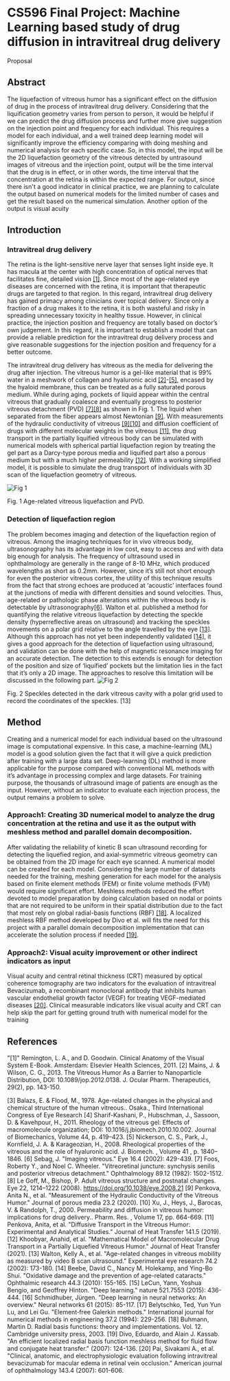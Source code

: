 # CS596 Final Project: Machine Learning based study of drug diffusion in intravitreal drug delivery
Proposal
## Abstract
The liquefaction of vitreous humor has a significant effect on the diffusion of drug in the process of intravitreal drug delivery. Considering that the liquification geometry varies from person to person, it would be helpful if we can predict the drug diffusion process and further more give suggestion on the injection point and frequency for each individual. This requires a model for each individual, and a well trained deep learning model will significantly improve the efficiency comparing with doing meshing and numerical analysis for each specific case. So, in this model, the input will be the 2D liquefaction geometry of the vitreous detected by untrasound images of vitreous and the injection point, output will be the time interval that the drug is in effect, or in other words, the time interval that the concentration at the retina is within the expected range. For output, since there isn't a good indicator in clinical practice, we are planning to calculate the output based on numerical models for the limited number of cases and get the result based on the numerical simulation. Another option of the output is visual acuity 

## Introduction
### Intravitreal drug delivery
The retina is the light-sensitive nerve layer that senses light inside eye. It has macula at the center with high concentration of optical nerves that facilitates fine, detailed vision [[1]](#1). Since most of the age-related eye diseases are concerned with the retina, it is important that therapeutic drugs are targeted to that region. In this regard, intravitreal drug delivery has gained primacy among clinicians over topical delivery. Since only a fraction of a drug makes it to the retina, it is both wasteful and risky in spreading unnecessary toxicity in healthy tissue. However, in clinical practice, the injection position and frequency are totally based on doctor’s own judgement. In this regard, it is important to establish a model that can provide a reliable prediction for the intravitreal drug delivery process and give reasonable suggestions for the injection position and frequency for a better outcome.

The intravitreal drug delivery has vitreous as the media for delivering the drug after injection. The vitreous humor is a gel-like material that is 99% water in a meshwork of collagen and hyaluronic acid [[2]](#2)-[[5]](#5), encased by the hyaloid membrane, thus can be treated as a fully saturated porous medium. While during aging, pockets of liquid appear within the central vitreous that gradually coalesce and eventually progress to posterior vitreous detachment (PVD) [[7]](#7)[[8]](#8) as shown in Fig. 1. The liquid when separated from the fiber appears almost Newtonian [[9]](#9). With measurements of the hydraulic conductivity of vitreous [[9]](#9)[[10]](#10) and diffusion coefficient of drugs with different molecular weights in the vitreous [[11]](#11), the drug transport in the partially liquified vitreous body can be simulated with numerical models with spherical partial liquefaction region by treating the gel part as a Darcy-type porous media and liquified part also a porous medium but with a much higher permeability [[12]](#12). With a working simplified model, it is possible to simulate the drug transport of individuals with 3D scan of the liquefaction geometry of vitreous. 

![Fig  1](https://user-images.githubusercontent.com/93456391/146285436-6cc679c2-9377-4f3b-9cbe-6b67c3fe757b.png)

Fig. 1 Age-related vitreous liquefaction and PVD.

### Detection of liquefaction region
The problem becomes imaging and detection of the liquefaction region of vitreous. Among the imaging techniques for in vivo vitreous body, ultrasonography has its advantage in low cost, easy to access and with data big enough for analysis. The frequency of ultrasound used in ophthalmology are generally in the range of 8-10 MHz, which produced wavelengths as short as 0.2mm. However, since it’s still not short enough for even the posterior vitreous cortex, the utility of this technique results from the fact that strong echoes are produced at ‘acoustic’ interfaces found at the junctions of media with different densities and sound velocities. Thus, age-related or pathologic phase alterations within the vitreous body is detectable by ultrasonography[[6]](#6). Walton et al. published a method for quantifying the relative vitreous liquefaction by detecting the speckle density (hyperreflective areas on ultrasound) and tracking the speckles movements on a polar grid relative to the angle travelled by the eye [[13]](#13). Although this approach has not yet been independently validated [[14]](#14), it gives a good approach for the detection of liquefaction using ultrasound, and validation can be done with the help of magnetic resonance imaging for an accurate detection. The detection to this extends is enough for detection of the position and size of ‘liquified’ pockets but the limitation lies in the fact that it’s only a 2D image. The approaches to resolve this limitation will be discussed in the following part.
![Fig  2](https://user-images.githubusercontent.com/93456391/146285542-910c4dcf-0c83-4c55-9ede-28dde6f919ad.png)

Fig. 2 Speckles detected in the dark vitreous cavity with a polar grid used to record the coordinates of the speckles. [13]


## Method
Creating and a numerical model for each individual based on the ultrasound image is computational expensive. In this case, a machine-learning (ML) model is a good solution given the fact that it will give a quick prediction after training with a large data set. Deep-learning (DL) method is more applicable for the purpose compared with conventional ML methods with it’s advantage in processing complex and large datasets. For training purpose, the thousands of ultrasound image of patients are enough as the input. However, without an indicator to evaluate each injection process, the output remains a problem to solve.

### Approach1: Creating 3D numerical model to analyze the drug concentration at the retina and use it as the output with meshless method and parallel domain decomposition.
After validating the reliability of kinetic B scan ultrasound recording for detecting the liquefied region, and axial-symmetric vitreous geometry can be obtained from the 2D image for each eye scanned. A numerical model can be created for each model. Considering the large number of datasets needed for the training, meshing generation for each model for the analysis based on finite element methods (FEM) or finite volume methods (FVM) would require significant effort. Meshless methods reduced the effort devoted to model preparation by doing calculation based on 
nodal or points that are not required to be uniform in their spatial distribution due to the fact that most rely on global radial-basis functions (RBF) [[18]](#18). A localized meshless RBF method developed by Divo et al. will fits the need for this project with a parallel domain decomposition implementation that can accelerate the solution process if needed [[19]](#19).

### Approach2: Visual acuity improvement or other indirect indicators as input
Visual acuity and central retinal thickness (CRT) measured by optical coherence tomography are two indicators for the evaluation of intravitreal Bevacizumab, a recombinant monoclonal antibody that inhibits human vascular endothelial growth factor (VEGF) for treating VEGF-mediated diseases [[20]](#20). Clinical measurable indicators like visual acuity and CRT can help skip the part for getting ground truth with numerical model for the training

## References
<a name="1"/>
"[1]" Remington, L. A., and D. Goodwin. Clinical Anatomy of the Visual System E-Book. Amsterdam: Elsevier Health Sciences, 2011.

<a name="2"/>
[2]	Mains, J. & Wilson, C. G., 2013. The Vitreous Humor As a Barrier to Nanoparticle Distribution, DOI: 10.1089/jop.2012.0138. J. Ocular Pharm. Therapeutics, 29(2), pp. 143-150.

[3] Balazs, E. & Flood, M., 1978. Age-related changes in the physical and chemical structure of the human vitreous.. Osaka., Third International Congress of Eye Research
[4]	Sharif-Kashani, P., Hubschman, J., Sassoon, D. & Kavehpour, H., 2011. Rheology of the vitreous gel: Effects of macromolecule organization; DOI: 10.1016/j.jbiomech.2010.10.002. Journal of Biomechanics, Volume 44, p. 419–423.
[5]	Nickerson, C. S., Park, J., Kornfield, J. A. & Karageozian, H., 2008. Rheological properties of the vitreous and the role of hyaluronic acid. J. Biomech. , Volume 41 , p. 1840–1846.
[6]	Sebag, J. "Imaging vitreous." Eye 16.4 (2002): 429-439.
[7]	Foos, Roberty Y., and Noel C. Wheeler. "Vitreoretinal juncture: synchysis senilis and posterior vitreous detachment." Ophthalmology 89.12 (1982): 1502-1512.
[8]	Le Goff, M., Bishop, P. Adult vitreous structure and postnatal changes. Eye 22, 1214–1222 (2008). https://doi.org/10.1038/eye.2008.21
[9]	Penkova, Anita N., et al. "Measurement of the Hydraulic Conductivity of the Vitreous Humor." Journal of porous media 23.2 (2020).
[10]	Xu, J., Heys, J., Barocas, V. & Randolph, T., 2000. Permeability and diffusion in vitreous humor: implications for drug delivery.. Pharm. Res. , Volume 17, pp. 664-669.
[11]	Penkova, Anita, et al. "Diffusive Transport in the Vitreous Humor: Experimental and Analytical Studies." Journal of Heat Transfer 141.5 (2019).
[12]	Khoobyar, Anahid, et al. "Mathematical Model of Macromolecular Drug Transport in a Partially Liquefied Vitreous Humor." Journal of Heat Transfer (2021).
[13]	Walton, Kelly A., et al. "Age-related changes in vitreous mobility as measured by video B scan ultrasound." Experimental eye research 74.2 (2002): 173-180.
[14]	Beebe, David C., Nancy M. Holekamp, and Ying-Bo Shui. "Oxidative damage and the prevention of age-related cataracts." Ophthalmic research 44.3 (2010): 155-165.
[15]	LeCun, Yann, Yoshua Bengio, and Geoffrey Hinton. "Deep learning." nature 521.7553 (2015): 436-444.
[16]	Schmidhuber, Jürgen. "Deep learning in neural networks: An overview." Neural networks 61 (2015): 85-117.
[17]	Belytschko, Ted, Yun Yun Lu, and Lei Gu. "Element‐free Galerkin methods." International journal for numerical methods in engineering 37.2 (1994): 229-256.
[18]	Buhmann, Martin D. Radial basis functions: theory and implementations. Vol. 12. Cambridge university press, 2003.
[19]	Divo, Eduardo, and Alain J. Kassab. "An efficient localized radial basis function meshless method for fluid flow and conjugate heat transfer." (2007): 124-136.
[20]	Pai, Sivakami A., et al. "Clinical, anatomic, and electrophysiologic evaluation following intravitreal bevacizumab for macular edema in retinal vein occlusion." American journal of ophthalmology 143.4 (2007): 601-606.
